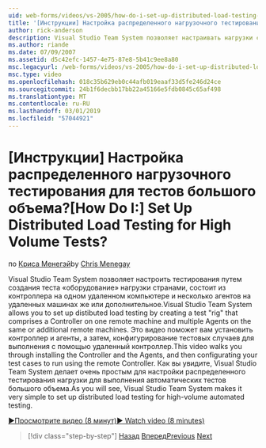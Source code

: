 ```yaml
---
uid: web-forms/videos/vs-2005/how-do-i-set-up-distributed-load-testing-for-high-volume-tests
title: '[Инструкции] Настройка распределенного нагрузочного тестирования для тестов большого объема? | Документы Майкрософт'
author: rick-anderson
description: Visual Studio Team System позволяет настраивать нагрузки странами тестирования путем создания теста «оборудование», которое состоит из контроллера на один удаленный компьютер и нескольк...
ms.author: riande
ms.date: 07/09/2007
ms.assetid: d5c42efc-1457-4e75-87e8-5b41c9ee8a80
msc.legacyurl: /web-forms/videos/vs-2005/how-do-i-set-up-distributed-load-testing-for-high-volume-tests
msc.type: video
ms.openlocfilehash: 018c35b629eb0c44afb019eaaf33d5fe246d24ce
ms.sourcegitcommit: 24b1f6decbb17bb22a45166e5fdb0845c65af498
ms.translationtype: MT
ms.contentlocale: ru-RU
ms.lasthandoff: 03/01/2019
ms.locfileid: "57044921"
---
```

<a name="how-do-i-set-up-distributed-load-testing-for-high-volume-tests"></a><span data-ttu-id="0cfb7-104">[Инструкции] Настройка распределенного нагрузочного тестирования для тестов большого объема?</span><span class="sxs-lookup"><span data-stu-id="0cfb7-104">[How Do I:] Set Up Distributed Load Testing for High Volume Tests?</span></span>
====================
<span data-ttu-id="0cfb7-105">по [Криса Менегэй](https://twitter.com/CMenegay)</span><span class="sxs-lookup"><span data-stu-id="0cfb7-105">by [Chris Menegay](https://twitter.com/CMenegay)</span></span>

<span data-ttu-id="0cfb7-106">Visual Studio Team System позволяет настроить тестирования путем создания теста «оборудование» нагрузки странами, состоит из контроллера на одном удаленном компьютере и несколько агентов на удаленных машинах же или дополнительное.</span><span class="sxs-lookup"><span data-stu-id="0cfb7-106">Visual Studio Team System allows you to set up distibuted load testing by creating a test "rig" that comprises a Controller on one remote machine and multiple Agents on the same or additional remote machines.</span></span> <span data-ttu-id="0cfb7-107">Это видео поможет вам установить контроллер и агенты, а затем, конфигурирование тестовых случаев для выполнения с помощью удаленный контроллер.</span><span class="sxs-lookup"><span data-stu-id="0cfb7-107">This video walks you through installing the Controller and the Agents, and then configurating your test cases to run using the remote Controller.</span></span> <span data-ttu-id="0cfb7-108">Как вы увидите, Visual Studio Team System делает очень простым для настройки распределенного тестирования нагрузки для выполнения автоматических тестов большого объема.</span><span class="sxs-lookup"><span data-stu-id="0cfb7-108">As you will see, Visual Studio Team System makes it very simple to set up distributed load testing for high-volume automated testing.</span></span>

[<span data-ttu-id="0cfb7-109">&#9654;Просмотрите видео (8 минут)</span><span class="sxs-lookup"><span data-stu-id="0cfb7-109">&#9654; Watch video (8 minutes)</span></span>](https://channel9.msdn.com/Blogs/ASP-NET-Site-Videos/how-do-i-set-up-distributed-load-testing-for-high-volume-tests)

> [!div class="step-by-step"]
> <span data-ttu-id="0cfb7-110">[Назад](how-do-i-tune-web-application-performance-with-profiling.md)
> [Вперед](how-do-i-enforce-coding-standards-with-code-analysis.md)</span><span class="sxs-lookup"><span data-stu-id="0cfb7-110">[Previous](how-do-i-tune-web-application-performance-with-profiling.md)
[Next](how-do-i-enforce-coding-standards-with-code-analysis.md)</span></span>
